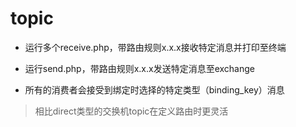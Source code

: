 # topic

* 运行多个receive.php，带路由规则x.x.x接收特定消息并打印至终端

* 运行send.php，带路由规则x.x.x发送特定消息至exchange

* 所有的消费者会接受到绑定时选择的特定类型（binding_key）消息

>相比direct类型的交换机topic在定义路由时更灵活